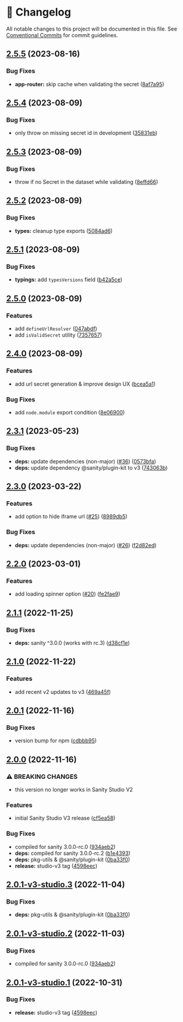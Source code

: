 <!-- markdownlint-disable --><!-- textlint-disable -->

# 📓 Changelog

All notable changes to this project will be documented in this file. See
[Conventional Commits](https://conventionalcommits.org) for commit guidelines.

## [2.5.5](https://github.com/sanity-io/sanity-plugin-iframe-pane/compare/v2.5.4...v2.5.5) (2023-08-16)

### Bug Fixes

- **app-router:** skip cache when validating the secret ([8af7a95](https://github.com/sanity-io/sanity-plugin-iframe-pane/commit/8af7a9529ea57484909114c84998a24a5740c9a7))

## [2.5.4](https://github.com/sanity-io/sanity-plugin-iframe-pane/compare/v2.5.3...v2.5.4) (2023-08-09)

### Bug Fixes

- only throw on missing secret id in development ([35831eb](https://github.com/sanity-io/sanity-plugin-iframe-pane/commit/35831eb43d135eb212d285b1a045c3d8037f886f))

## [2.5.3](https://github.com/sanity-io/sanity-plugin-iframe-pane/compare/v2.5.2...v2.5.3) (2023-08-09)

### Bug Fixes

- throw if no Secret in the dataset while validating ([8effd66](https://github.com/sanity-io/sanity-plugin-iframe-pane/commit/8effd66002862a31c0199366904b5d4cd5903ff9))

## [2.5.2](https://github.com/sanity-io/sanity-plugin-iframe-pane/compare/v2.5.1...v2.5.2) (2023-08-09)

### Bug Fixes

- **types:** cleanup type exports ([5084ad6](https://github.com/sanity-io/sanity-plugin-iframe-pane/commit/5084ad6b27205f58372bf459fb7483a37f43ff4c))

## [2.5.1](https://github.com/sanity-io/sanity-plugin-iframe-pane/compare/v2.5.0...v2.5.1) (2023-08-09)

### Bug Fixes

- **typings:** add `typesVersions` field ([b42a5ce](https://github.com/sanity-io/sanity-plugin-iframe-pane/commit/b42a5ceab173224f0953db84342efd5ba542ae48))

## [2.5.0](https://github.com/sanity-io/sanity-plugin-iframe-pane/compare/v2.4.0...v2.5.0) (2023-08-09)

### Features

- add `defineUrlResolver` ([047abdf](https://github.com/sanity-io/sanity-plugin-iframe-pane/commit/047abdfd64e5312d7ae7edaaf67b9a9ee11aa166))
- add `isValidSecret` utility ([7357657](https://github.com/sanity-io/sanity-plugin-iframe-pane/commit/7357657402765973faf343174c5ce58a31927ed9))

## [2.4.0](https://github.com/sanity-io/sanity-plugin-iframe-pane/compare/v2.3.1...v2.4.0) (2023-08-09)

### Features

- add url secret generation & improve design UX ([bcea5a1](https://github.com/sanity-io/sanity-plugin-iframe-pane/commit/bcea5a1e5d3523ea8dcbe26df447c88eb785959d))

### Bug Fixes

- add `node.module` export condition ([8e06900](https://github.com/sanity-io/sanity-plugin-iframe-pane/commit/8e06900ba31254e1c4947d7ddfed3ee7c52668a4))

## [2.3.1](https://github.com/sanity-io/sanity-plugin-iframe-pane/compare/v2.3.0...v2.3.1) (2023-05-23)

### Bug Fixes

- **deps:** update dependencies (non-major) ([#36](https://github.com/sanity-io/sanity-plugin-iframe-pane/issues/36)) ([0573bfa](https://github.com/sanity-io/sanity-plugin-iframe-pane/commit/0573bfa8fe86ca450204ede1d8a08d105994cafc))
- **deps:** update dependency @sanity/plugin-kit to v3 ([743063b](https://github.com/sanity-io/sanity-plugin-iframe-pane/commit/743063b1a4e054d5471ec62ceafdc3f420163a1c))

## [2.3.0](https://github.com/sanity-io/sanity-plugin-iframe-pane/compare/v2.2.0...v2.3.0) (2023-03-22)

### Features

- add option to hide iframe url ([#25](https://github.com/sanity-io/sanity-plugin-iframe-pane/issues/25)) ([8989db5](https://github.com/sanity-io/sanity-plugin-iframe-pane/commit/8989db54f621f036faa3890c6a236cbe6778ff5d))

### Bug Fixes

- **deps:** update dependencies (non-major) ([#26](https://github.com/sanity-io/sanity-plugin-iframe-pane/issues/26)) ([f2d82ed](https://github.com/sanity-io/sanity-plugin-iframe-pane/commit/f2d82ed4e202fa84cd8f84230a89f003570a9f00))

## [2.2.0](https://github.com/sanity-io/sanity-plugin-iframe-pane/compare/v2.1.1...v2.2.0) (2023-03-01)

### Features

- add loading spinner option ([#20](https://github.com/sanity-io/sanity-plugin-iframe-pane/issues/20)) ([fe2fae9](https://github.com/sanity-io/sanity-plugin-iframe-pane/commit/fe2fae98f9fcef8cc1c04f12408c2a8ab039a1a8))

## [2.1.1](https://github.com/sanity-io/sanity-plugin-iframe-pane/compare/v2.1.0...v2.1.1) (2022-11-25)

### Bug Fixes

- **deps:** sanity ^3.0.0 (works with rc.3) ([d38cf1e](https://github.com/sanity-io/sanity-plugin-iframe-pane/commit/d38cf1e37ab9d3e443a3684f2ca89fd5405d2ed3))

## [2.1.0](https://github.com/sanity-io/sanity-plugin-iframe-pane/compare/v2.0.1...v2.1.0) (2022-11-22)

### Features

- add recent v2 updates to v3 ([469a45f](https://github.com/sanity-io/sanity-plugin-iframe-pane/commit/469a45f46c8d6db92717b867c69986725da39fd5))

## [2.0.1](https://github.com/sanity-io/sanity-plugin-iframe-pane/compare/v2.0.0...v2.0.1) (2022-11-16)

### Bug Fixes

- version bump for npm ([cdbbb95](https://github.com/sanity-io/sanity-plugin-iframe-pane/commit/cdbbb9591efb6298b90bc6c4dd5fe6250c7c758b))

## [2.0.0](https://github.com/sanity-io/sanity-plugin-iframe-pane/compare/v1.0.0...v2.0.0) (2022-11-16)

### ⚠ BREAKING CHANGES

- this version no longer works in Sanity Studio V2

### Features

- initial Sanity Studio V3 release ([cf5ea58](https://github.com/sanity-io/sanity-plugin-iframe-pane/commit/cf5ea589d3d05a0cc3b3bb225120e718342b73ef))

### Bug Fixes

- compiled for sanity 3.0.0-rc.0 ([934aeb2](https://github.com/sanity-io/sanity-plugin-iframe-pane/commit/934aeb22211080d2f5dab711188d30f15a1d6ac5))
- **deps:** compiled for sanity 3.0.0-rc.2 ([b1e4393](https://github.com/sanity-io/sanity-plugin-iframe-pane/commit/b1e4393e5bd6693a8e225387f514b750ea792abb))
- **deps:** pkg-utils & @sanity/plugin-kit ([0ba33f0](https://github.com/sanity-io/sanity-plugin-iframe-pane/commit/0ba33f011a254972cd3181b461d226a6096353ac))
- **release:** studio-v3 tag ([4598eec](https://github.com/sanity-io/sanity-plugin-iframe-pane/commit/4598eec573200fe701c221bbdaed7def24d5227c))

## [2.0.1-v3-studio.3](https://github.com/sanity-io/sanity-plugin-iframe-pane/compare/v2.0.1-v3-studio.2...v2.0.1-v3-studio.3) (2022-11-04)

### Bug Fixes

- **deps:** pkg-utils & @sanity/plugin-kit ([0ba33f0](https://github.com/sanity-io/sanity-plugin-iframe-pane/commit/0ba33f011a254972cd3181b461d226a6096353ac))

## [2.0.1-v3-studio.2](https://github.com/sanity-io/sanity-plugin-iframe-pane/compare/v2.0.1-v3-studio.1...v2.0.1-v3-studio.2) (2022-11-03)

### Bug Fixes

- compiled for sanity 3.0.0-rc.0 ([934aeb2](https://github.com/sanity-io/sanity-plugin-iframe-pane/commit/934aeb22211080d2f5dab711188d30f15a1d6ac5))

## [2.0.1-v3-studio.1](https://github.com/sanity-io/sanity-plugin-iframe-pane/compare/v2.0.0...v2.0.1-v3-studio.1) (2022-10-31)

### Bug Fixes

- **release:** studio-v3 tag ([4598eec](https://github.com/sanity-io/sanity-plugin-iframe-pane/commit/4598eec573200fe701c221bbdaed7def24d5227c))
